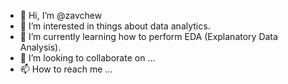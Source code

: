 - 👋 Hi, I’m @zavchew
- 👀 I’m interested in things about data analytics.
- 🌱 I’m currently learning how to perform EDA (Explanatory Data Analysis).
- 💞️ I’m looking to collaborate on ...
- 📫 How to reach me ...

<!---
zavchew/zavchew is a ✨ special ✨ repository because its `README.md` (this file) appears on your GitHub profile.
You can click the Preview link to take a look at your changes.
--->
